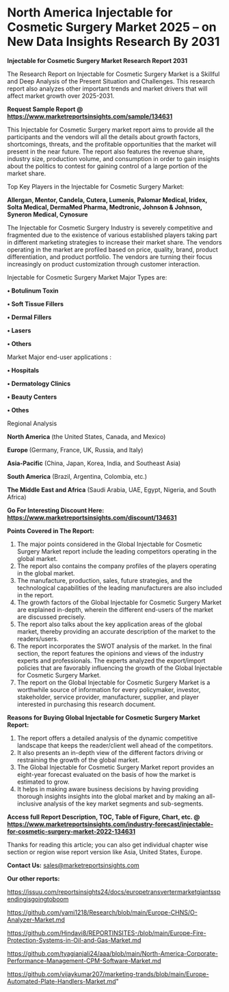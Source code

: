 # North America Injectable for Cosmetic Surgery Market 2025 – on New Data Insights Research By 2031

<strong>Injectable for Cosmetic Surgery Market Research Report 2031</strong>

The Research Report on Injectable for Cosmetic Surgery Market is a Skillful and Deep Analysis of the Present Situation and Challenges. This research report also analyzes other important trends and market drivers that will affect market growth over 2025-2031.

<strong>Request Sample Report @ <a href=https://www.marketreportsinsights.com/sample/134631>https://www.marketreportsinsights.com/sample/134631</a></strong>

This Injectable for Cosmetic Surgery market report aims to provide all the participants and the vendors will all the details about growth factors, shortcomings, threats, and the profitable opportunities that the market will present in the near future. The report also features the revenue share, industry size, production volume, and consumption in order to gain insights about the politics to contest for gaining control of a large portion of the market share.

Top Key Players in the Injectable for Cosmetic Surgery Market:

<strong>Allergan, Mentor, Candela, Cutera, Lumenis, Palomar Medical, Iridex, Solta Medical, DermaMed Pharma, Medtronic, Johnson & Johnson, Syneron Medical, Cynosure</strong>

The Injectable for Cosmetic Surgery Industry is severely competitive and fragmented due to the existence of various established players taking part in different marketing strategies to increase their market share. The vendors operating in the market are profiled based on price, quality, brand, product differentiation, and product portfolio. The vendors are turning their focus increasingly on product customization through customer interaction.

Injectable for Cosmetic Surgery Market Major Types are:

<strong>• Botulinum Toxin

• Soft Tissue Fillers

• Dermal Fillers

• Lasers

• Others</strong>

Market Major end-user applications :

<strong>• Hospitals

• Dermatology Clinics

• Beauty Centers

• Othes</strong>

Regional Analysis

</u><strong><b>North America</b></strong> (the United States, Canada, and Mexico)

<strong><b>Europe </b></strong>(Germany, France, UK, Russia, and Italy)

<strong><b>Asia-Pacific</b></strong> (China, Japan, Korea, India, and Southeast Asia)

<strong><b>South America</b></strong> (Brazil, Argentina, Colombia, etc.)

<strong><b>The Middle East and Africa</b></strong> (Saudi Arabia, UAE, Egypt, Nigeria, and South Africa)

<strong>Go For Interesting Discount Here: <a href=https://www.marketreportsinsights.com/discount/134631>https://www.marketreportsinsights.com/discount/134631</a></strong>

<strong>Points Covered in The Report:</strong>
<ol>
  <li>The major points considered in the Global Injectable for Cosmetic Surgery Market report include the leading competitors operating in the global market.</li>
  <li>The report also contains the company profiles of the players operating in the global market.</li>
  <li>The manufacture, production, sales, future strategies, and the technological capabilities of the leading manufacturers are also included in the report.</li>
  <li>The growth factors of the Global Injectable for Cosmetic Surgery Market are explained in-depth, wherein the different end-users of the market are discussed precisely.</li>
  <li>The report also talks about the key application areas of the global market, thereby providing an accurate description of the market to the readers/users.</li>
  <li>The report incorporates the SWOT analysis of the market. In the final section, the report features the opinions and views of the industry experts and professionals. The experts analyzed the export/import policies that are favorably influencing the growth of the Global Injectable for Cosmetic Surgery Market.</li>
  <li>The report on the Global Injectable for Cosmetic Surgery Market is a worthwhile source of information for every policymaker, investor, stakeholder, service provider, manufacturer, supplier, and player interested in purchasing this research document.</li>
</ol>
<strong>Reasons for Buying Global Injectable for Cosmetic Surgery Market Report:</strong>

<ol>
  <li>The report offers a detailed analysis of the dynamic competitive landscape that keeps the reader/client well ahead of the competitors.</li>
  <li>It also presents an in-depth view of the different factors driving or restraining the growth of the global market.</li>
  <li>The Global Injectable for Cosmetic Surgery Market report provides an eight-year forecast evaluated on the basis of how the market is estimated to grow.</li>
  <li>It helps in making aware business decisions by having providing thorough insights insights into the global market and by making an all-inclusive analysis of the key market segments and sub-segments.</li>
</ol>
<strong>Access full Report Description, TOC, Table of Figure, Chart, etc. @ <a href=https://www.marketreportsinsights.com/industry-forecast/injectable-for-cosmetic-surgery-market-2022-134631>https://www.marketreportsinsights.com/industry-forecast/injectable-for-cosmetic-surgery-market-2022-134631</a></strong>


Thanks for reading this article; you can also get individual chapter wise section or region wise report version like Asia, United States, Europe.

<strong>Contact Us:</strong>
sales@marketreportsinsights.com

<strong>Our other reports:</strong>

<a href=https://issuu.com/reportsinsights24/docs/europetransvertermarketgiantsspendingisgoingtoboom>https://issuu.com/reportsinsights24/docs/europetransvertermarketgiantsspendingisgoingtoboom</a>

<a href=https://github.com/yami1218/Research/blob/main/Europe-CHNS/O-Analyzer-Market.md>https://github.com/yami1218/Research/blob/main/Europe-CHNS/O-Analyzer-Market.md</a>

<a href=https://github.com/Hindavi8/REPORTINSITES-/blob/main/Europe-Fire-Protection-Systems-in-Oil-and-Gas-Market.md>https://github.com/Hindavi8/REPORTINSITES-/blob/main/Europe-Fire-Protection-Systems-in-Oil-and-Gas-Market.md</a>

<a href=https://github.com/tyagianjali24/aaa/blob/main/North-America-Corporate-Performance-Management-CPM-Software-Market.md>https://github.com/tyagianjali24/aaa/blob/main/North-America-Corporate-Performance-Management-CPM-Software-Market.md</a>

<a href=https://github.com/vijaykumar207/marketing-trands/blob/main/Europe-Automated-Plate-Handlers-Market.md>https://github.com/vijaykumar207/marketing-trands/blob/main/Europe-Automated-Plate-Handlers-Market.md</a>"
